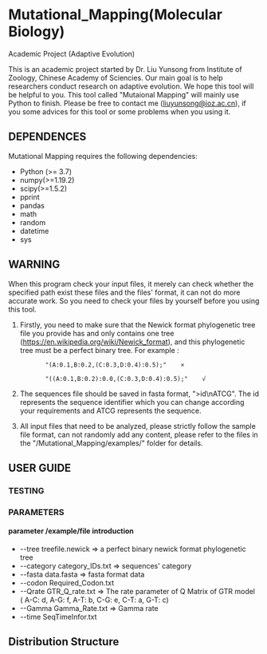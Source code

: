 # Mutational_Mapping(Molecular Biology)
Academic Project (Adaptive Evolution)

This is an academic project started by Dr. Liu Yunsong from Institute of Zoology, Chinese Academy of Sciencies. Our main goal is to help researchers conduct research on adaptive evolution. We hope this tool will be helpful to you. This tool called "Mutaional Mapping" will mainly use Python to finish. Please be free to contact me (liuyunsong@ioz.ac.cn), if you some advices for this tool or some problems when you using it.  


## DEPENDENCES
Mutational Mapping requires the following dependencies:
- Python (>= 3.7)
- numpy(>=1.19.2)
- scipy(>=1.5.2)
- pprint
- pandas
- math
- random
- datetime
- sys

## WARNING
When this program check your input files, it merely can check whether the specified path exist these files and the files' format, it can not do more accurate work. So you need to check your files by yourself before you using this tool.
1. Firstly, you need to make sure that the Newick format phylogenetic tree file you provide has and only contains one tree (https://en.wikipedia.org/wiki/Newick_format), and this phylogenetic tree must be a perfect binary tree.
For example : 

              "(A:0.1,B:0.2,(C:0.3,D:0.4):0.5);"    ×
              
              "((A:0.1,B:0.2):0.0,(C:0.3,D:0.4):0.5);"    √
2. The sequences file should be saved in fasta format, ">id\nATCG". The id represents the sequence identifier which you can change according your requirements and ATCG represents the sequence.

3. All input files that need to be analyzed, please strictly follow the sample file format, can not randomly add any content, please refer to the files in the "/Mutational_Mapping/examples/" folder for details.

## USER GUIDE
### TESTING

### PARAMETERS
#### parameter								/example/file								introduction
- --tree											treefile.newick          		=> a perfect binary newick format phylogenetic tree 
- --category         					category_IDs.txt        	  => sequences' category
- --fasta           					data.fasta                  => fasta format data
- --codon           					Required_Codon.txt   
- --Qrate           					GTR_Q_rate.txt              => The rate parameter of Q Matrix of GTR model  ( A-C: d, A-G: f, A-T: b, C-G: e, C-T: a, G-T: c)
- --Gamma           					Gamma_Rate.txt              => Gamma rate
- --time            					SeqTimeInfor.txt    


## Distribution Structure
